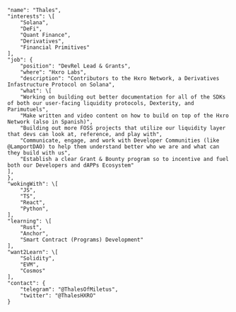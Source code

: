 
    "name": "Thales",
    "interests": \[
        "Solana",
        "DeFi",
        "Quant Finance",
        "Derivatives",
        "Financial Primitives"
    ],
    "job": {
        "position": "DevRel Lead & Grants",
        "where": "Hxro Labs",
        "description": "Contributors to the Hxro Network, a Derivatives Infastructure Protocol on Solana",
        "what": \[
        "Working on building out better documentation for all of the SDKs of both our user-facing liquidity protocols, Dexterity, and Parimutuels",
        "Make written and video content on how to build on top of the Hxro Network (also in Spanish)",
        "Building out more FOSS projects that utilize our liquidity layer that devs can look at, reference, and play with",
        "Communicate, engage, and work with Developer Communities (like @LamportDAO) to help them understand better who we are and what can they build with us",
        "Establish a clear Grant & Bounty program so to incentive and fuel both our Developers and dAPPs Ecosystem"
    ],
    },
    "wokingWith": \[
        "JS",
        "TS",
        "React",
        "Python",
    ],
    "learning": \[
        "Rust",
        "Anchor",
        "Smart Contract (Programs) Development"
    ],
    "want2Learn": \[
        "Solidity",
        "EVM",
        "Cosmos"
    ],
    "contact": {
        "telegram": "@ThalesOfMiletus",
        "twitter": "@ThalesHXRO"
    }

